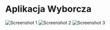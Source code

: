 # Aplikacja Wyborcza

![Screenshot 1](images/screenshot1.png)
![Screenshot 2](images/screenshot2.png)
![Screenshot 3](images/screenshot3.png)

